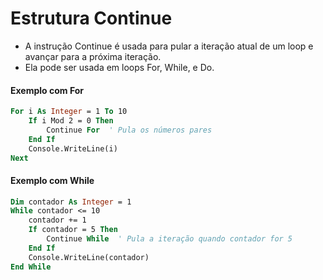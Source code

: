 # Estrutura Continue

- A instrução Continue é usada para pular a iteração atual de um loop e avançar para a próxima iteração. 
- Ela pode ser usada em loops For, While, e Do.

#### Exemplo com For

~~~vb
For i As Integer = 1 To 10
    If i Mod 2 = 0 Then
        Continue For  ' Pula os números pares
    End If
    Console.WriteLine(i)
Next
~~~

#### Exemplo com While

~~~vb
Dim contador As Integer = 1
While contador <= 10
    contador += 1
    If contador = 5 Then
        Continue While  ' Pula a iteração quando contador for 5
    End If
    Console.WriteLine(contador)
End While
~~~
